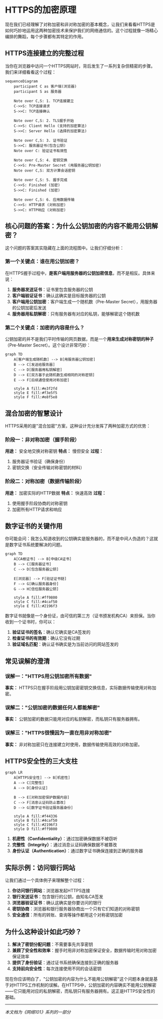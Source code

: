 # HTTPS的加密原理

现在我们已经理解了对称加密和非对称加密的基本概念，让我们来看看HTTPS是如何巧妙地运用这两种加密技术来保护我们的网络通信的。这个过程就像一场精心编排的舞蹈，每个步骤都有其特定的作用。

## HTTPS连接建立的完整过程

当你在浏览器中访问一个HTTPS网站时，背后发生了一系列复杂但精密的步骤。我们来详细看看这个过程：

```mermaid
sequenceDiagram
    participant C as 客户端(浏览器)
    participant S as 服务器

    Note over C,S: 1. TCP连接建立
    C->>S: TCP连接请求
    S->>C: TCP连接确认

    Note over C,S: 2. TLS握手开始
    C->>S: Client Hello (支持的加密算法)
    S->>C: Server Hello (选择的加密算法)

    Note over C,S: 3. 证书验证
    S->>C: 服务器证书(包含公钥)
    Note over C: 验证证书有效性

    Note over C,S: 4. 密钥交换
    C->>S: Pre-Master Secret (用服务器公钥加密)
    Note over C,S: 双方计算会话密钥

    Note over C,S: 5. 握手完成
    C->>S: Finished (加密)
    S->>C: Finished (加密)

    Note over C,S: 6. 应用数据传输
    C->>S: HTTP请求 (对称加密)
    S->>C: HTTP响应 (对称加密)
```

## 核心问题的答案：为什么公钥加密的内容不能用公钥解密？

这个问题的答案其实隐藏在上面的流程图中。让我们仔细分析：

### 第一个关键点：谁在用公钥加密？

在HTTPS握手过程中，**是客户端用服务器的公钥加密信息**，而不是相反。具体来说：

1. **服务器发送证书**：证书里包含服务器的公钥
2. **客户端验证证书**：确认这确实是目标服务器的公钥
3. **客户端用公钥加密**：客户端生成一个随机数（Pre-Master Secret），用服务器的公钥加密后发送
4. **服务器用私钥解密**：只有服务器有对应的私钥，能够解密这个随机数

### 第二个关键点：加密的内容是什么？

公钥加密的并不是我们平时传输的网页数据，而是一个**用来生成对称密钥的种子**（Pre-Master Secret）。这个设计非常巧妙：

```mermaid
graph TD
    A[客户端生成随机数] --> B[用服务器公钥加密]
    B --> C[发送给服务器]
    C --> D[服务器用私钥解密]
    D --> E[双方基于此随机数生成相同的对称密钥]
    E --> F[后续通信使用对称加密]

    style A fill:#e3f2fd
    style E fill:#f3e5f5
    style F fill:#e8f5e8
```

## 混合加密的智慧设计

HTTPS采用的是"混合加密"方案，这种设计充分发挥了两种加密方式的优势：

### 阶段一：非对称加密（握手阶段）

**用途：** 安全地交换对称密钥
**特点：** 慢但安全
**过程：**
1. 服务器证书验证（确保身份）
2. 密钥交换（安全传输对称密钥的材料）

### 阶段二：对称加密（数据传输阶段）

**用途：** 加密实际的HTTP数据
**特点：** 快速高效
**过程：**
1. 使用握手阶段协商的对称密钥
2. 加密所有HTTP请求和响应

## 数字证书的关键作用

你可能会问：我怎么知道收到的公钥确实是服务器的，而不是中间人伪造的？这就是数字证书系统要解决的问题。

```mermaid
graph TD
    A[CA根证书] --> B[中级CA证书]
    B --> C[服务器证书]
    C --> D[包含服务器公钥]

    E[浏览器] --> F[验证证书链]
    F --> G[确认服务器身份]
    G --> H[信任服务器公钥]

    style A fill:#ff9800
    style C fill:#4caf50
    style E fill:#2196f3
```

数字证书就像是一个身份证，由可信的第三方（证书颁发机构CA）来担保。当你收到一个证书时，你可以：

1. **验证证书的签名**：确认它确实是CA签发的
2. **检查证书的有效期**：确认它没有过期
3. **验证域名匹配**：确认证书确实是为当前访问的网站签发的

## 常见误解的澄清

### 误解一："HTTPS用公钥加密所有数据"

**事实：** HTTPS只在握手阶段用公钥加密密钥交换信息，实际数据传输使用对称加密。

### 误解二："公钥加密的数据任何人都能解密"

**事实：** 公钥加密的数据只能用对应的私钥解密，而私钥只有服务器拥有。

### 误解三："HTTPS很慢因为一直在用非对称加密"

**事实：** 非对称加密只在连接建立时使用，数据传输使用高效的对称加密。

## HTTPS安全性的三大支柱

```mermaid
graph LR
    A[HTTPS安全性] --> B[机密性]
    A --> C[完整性]
    A --> D[身份认证]

    B --> E[对称加密保护数据内容]
    C --> F[消息认证码防止篡改]
    D --> G[数字证书验证服务器身份]

    style A fill:#f44336
    style B fill:#4caf50
    style C fill:#2196f3
    style D fill:#ff9800
```

1. **机密性（Confidentiality）**：通过加密确保数据不被窃听
2. **完整性（Integrity）**：通过消息认证码确保数据不被篡改
3. **身份认证（Authentication）**：通过数字证书确保连接到正确的服务器

## 实际示例：访问银行网站

让我们通过一个具体例子来理解整个过程：

1. **你访问银行网站**：浏览器发起HTTPS连接
2. **银行发送证书**：包含银行的公钥，由知名CA签发
3. **浏览器验证证书**：确认这确实是你要访问的银行
4. **密钥协商**：浏览器和银行服务器协商出一个只有它们知道的对称密钥
5. **安全通信**：所有的转账、查询等操作都用这个对称密钥加密

## 为什么这种设计如此巧妙？

1. **解决了密钥分配问题**：不需要事先共享密钥
2. **兼顾了安全性和效率**：握手时用非对称加密保证安全，数据传输时用对称加密保证效率
3. **提供了身份验证**：通过证书系统确保连接到正确的服务器
4. **支持前向安全性**：每次连接使用不同的会话密钥

现在你应该明白了，"公钥加密的内容为什么不能用公钥解密"这个问题本身就是基于对HTTPS工作机制的误解。在HTTPS中，公钥加密的内容确实不能用公钥解密——它只能用对应的私钥解密，而私钥只有服务器拥有。这正是HTTPS安全性的基础。

---

*本文档为《网络101》系列的一部分*
